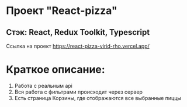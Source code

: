 # Проект "React-pizza"

## Стэк: React, Redux Toolkit, Typescript

Ссылка на проект https://react-pizza-virid-rho.vercel.app/

# Краткое описание:

1. Работа с реальным api
2. Вся работа с фильтрами происходит через сервер
3. Есть страница Корзины, где отображаются все выбранные пиццы
